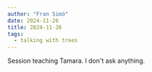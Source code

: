 ```yaml
---
author: "Fran Simó"
date: 2024-11-26
title: 2024-11-26
tags:
  - talking with trees
---
```


Session teaching Tamara. I don't ask anything.
